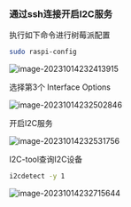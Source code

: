 ### 通过ssh连接开启I2C服务

执行如下命令进行树莓派配置

```bash
sudo raspi-config
```

![image-20231014232413915](C:\Users\Ankhron\AppData\Roaming\Typora\typora-user-images\image-20231014232413915.png)

选择第3个 Interface Options 

![image-20231014232502846](C:\Users\Ankhron\AppData\Roaming\Typora\typora-user-images\image-20231014232502846.png)

开启I2C服务

![image-20231014232531756](C:\Users\Ankhron\AppData\Roaming\Typora\typora-user-images\image-20231014232531756.png)

I2C-tool查询I2C设备

```bash
i2cdetect -y 1
```

![image-20231014232715644](C:\Users\Ankhron\AppData\Roaming\Typora\typora-user-images\image-20231014232715644.png)